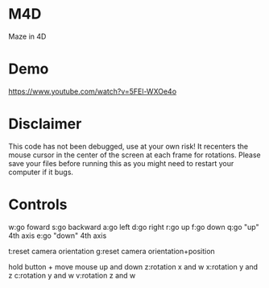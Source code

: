 # M4D
Maze in 4D

# Demo
https://www.youtube.com/watch?v=5FEl-WXOe4o

# Disclaimer
This code has not been debugged, use at your own risk! It recenters the mouse cursor in the center of the screen at each frame for rotations. Please save your files before running this as you might need to restart your computer if it bugs.

# Controls
w:go foward
s:go backward
a:go left
d:go right
r:go up
f:go down
q:go "up" 4th axis
e:go "down" 4th axis

t:reset camera orientation
g:reset camera orientation+position

hold button + move mouse up and down
z:rotation x and w
x:rotation y and z
c:rotation y and w
v:rotation z and w

